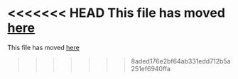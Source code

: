 <<<<<<< HEAD
This file has moved [here](https://github.com/facebook/create-react-app/blob/main/packages/cra-template-typescript/template/README.md)
=======
This file has moved [here](https://github.com/facebook/create-react-app/blob/master/packages/cra-template-typescript/template/README.md)
>>>>>>> 8aded176e2bf64ab331edd712b5a251ef6940ffa
